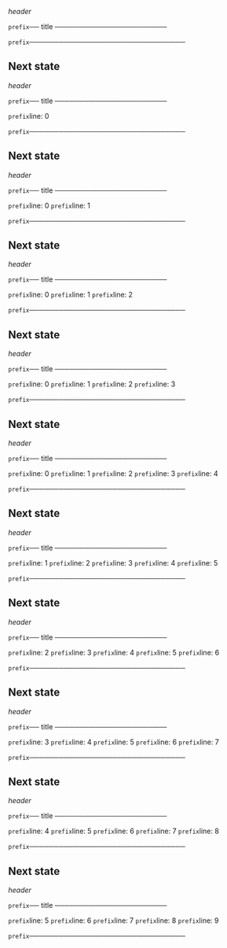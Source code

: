 *header*

`prefix`── title ───────────────────────







`prefix`────────────────────────────────

## Next state

*header*

`prefix`── title ───────────────────────





`prefix`line: 0

`prefix`────────────────────────────────

## Next state

*header*

`prefix`── title ───────────────────────




`prefix`line: 0
`prefix`line: 1

`prefix`────────────────────────────────

## Next state

*header*

`prefix`── title ───────────────────────



`prefix`line: 0
`prefix`line: 1
`prefix`line: 2

`prefix`────────────────────────────────

## Next state

*header*

`prefix`── title ───────────────────────


`prefix`line: 0
`prefix`line: 1
`prefix`line: 2
`prefix`line: 3

`prefix`────────────────────────────────

## Next state

*header*

`prefix`── title ───────────────────────

`prefix`line: 0
`prefix`line: 1
`prefix`line: 2
`prefix`line: 3
`prefix`line: 4

`prefix`────────────────────────────────

## Next state

*header*

`prefix`── title ───────────────────────

`prefix`line: 1
`prefix`line: 2
`prefix`line: 3
`prefix`line: 4
`prefix`line: 5

`prefix`────────────────────────────────

## Next state

*header*

`prefix`── title ───────────────────────

`prefix`line: 2
`prefix`line: 3
`prefix`line: 4
`prefix`line: 5
`prefix`line: 6

`prefix`────────────────────────────────

## Next state

*header*

`prefix`── title ───────────────────────

`prefix`line: 3
`prefix`line: 4
`prefix`line: 5
`prefix`line: 6
`prefix`line: 7

`prefix`────────────────────────────────

## Next state

*header*

`prefix`── title ───────────────────────

`prefix`line: 4
`prefix`line: 5
`prefix`line: 6
`prefix`line: 7
`prefix`line: 8

`prefix`────────────────────────────────

## Next state

*header*

`prefix`── title ───────────────────────

`prefix`line: 5
`prefix`line: 6
`prefix`line: 7
`prefix`line: 8
`prefix`line: 9

`prefix`────────────────────────────────

